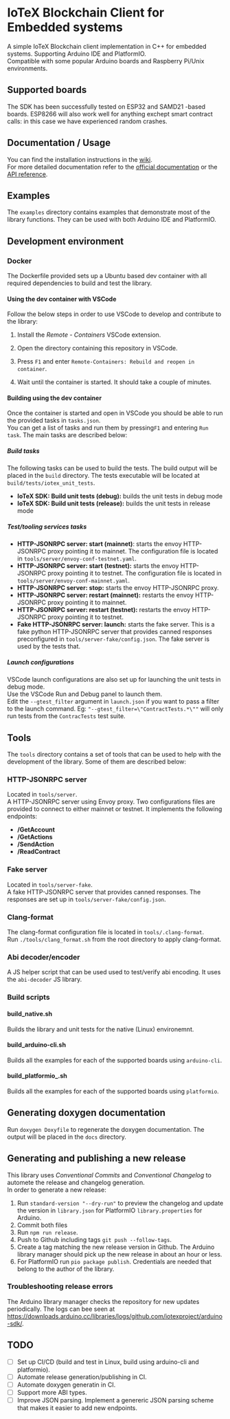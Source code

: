 # IoTeX Blockchain Client for Embedded systems
A simple IoTeX Blockchain client implementation in C++ for embedded systems. Supporting Arduino IDE and PlatformIO.   
Compatible with some popular Arduino boards and Raspberry Pi/Unix environments.  

## Supported boards
The SDK has been successfully tested on ESP32 and SAMD21 -based boards. ESP8266 will also work well for anything exchept smart contract calls: in this case we have experienced random crashes.

## Documentation / Usage

You can find the installation instructions in the [wiki](https://github.com/iotexproject/arduino-sdk/wiki/Home).  
For more detailed documentation refer to the [official documentation](https://docs.iotex.io/verifiable-data/arduino-and-more) or the [API reference](https://iotexproject.github.io/arduino-sdk).  

## Examples

The `examples` directory contains examples that demonstrate most of the library functions.
They can be used with both Arduino IDE and PlatformIO.  

## Development environment

### Docker

The Dockerfile provided sets up a Ubuntu based dev container with all required dependencies to build and test the library.  

#### Using the dev container with VSCode

Follow the below steps in order to use VSCode to develop and contribute to the library:  

1. Install the *Remote - Containers* VSCode extension.

2. Open the directory containing this repository in VSCode.

3. Press `F1` and enter `Remote-Containers: Rebuild and reopen in container`.  

4. Wait until the container is started. It should take a couple of minutes.  

#### Building using the dev container

Once the container is started and open in VSCode you should be able to run the provided tasks in `tasks.json`.  
You can get a list of tasks and run them by pressing`F1` and entering `Run task`. The main tasks are described below:  

##### Build tasks  

The following tasks can be used to build the tests. The build output will be placed in the `build` directory. The tests executable will be located at `build/tests/iotex_unit_tests`.  

- **IoTeX SDK: Build unit tests (debug):** builds the unit tests in debug mode
- **IoTeX SDK: Build unit tests (release):** builds the unit tests in release mode  

##### Test/tooling services tasks  

- **HTTP-JSONRPC server: start (mainnet)**: starts the envoy HTTP-JSONRPC proxy pointing it to mainnet. The configuration file is located in `tools/server/envoy-conf-testnet.yaml`.  
- **HTTP-JSONRPC server: start (testnet):** starts the envoy HTTP-JSONRPC proxy pointing it to testnet. The configuration file is located in `tools/server/envoy-conf-mainnet.yaml`.  
- **HTTP-JSONRPC server: stop:** starts the envoy HTTP-JSONRPC proxy.  
- **HTTP-JSONRPC server: restart (mainnet):** restarts the envoy HTTP-JSONRPC proxy pointing it to mainnet.  
- **HTTP-JSONRPC server: restart (testnet):** restarts the envoy HTTP-JSONRPC proxy pointing it to testnet.  
- **Fake HTTP-JSONRPC server: launch:** starts the fake server. This is a fake python HTTP-JSONRPC server that provides canned responses preconfigured in `tools/server-fake/config.json`. The fake server is used by the tests that.  

##### Launch configurations  

VSCode launch configurations are also set up for launching the unit tests in debug mode.  
Use the VSCode Run and Debug panel to launch them.  
Edit the `--gtest_filter` argument in `launch.json` if you want to pass a filter to the launch command. Eg: `"--gtest_filter=\"ContractTests.*\""` will only run tests from the `ContracTests` test suite.  

## Tools

The `tools` directory contains a set of tools that can be used to help with the development of the library. Some of them are described below:  

### HTTP-JSONRPC server

Located in `tools/server`.  
A HTTP-JSONRPC server using Envoy proxy. Two configurations files are provided to connect to either mainnet or testnet. It implements the following endpoints:  

- **/GetAccount**
- **/GetActions**
- **/SendAction**
- **/ReadContract**

### Fake server

Located in `tools/server-fake`.  
A fake HTTP-JSONRPC server that provides canned responses. The responses are set up in `tools/server-fake/config.json`.  

### Clang-format

The clang-format configuration file is located in `tools/.clang-format`.  
Run `./tools/clang_format.sh` from the root directory to apply clang-format.  

### Abi decoder/encoder

A JS helper script that can be used used to test/verify abi encoding. It uses the `abi-decoder` JS library.  

### Build scripts

#### build_native.sh

Builds the library and unit tests for the native (Linux) environemnt.  

#### build_arduino-cli.sh

Builds all the examples for each of the supported boards using `arduino-cli`.  

#### build_platformio_.sh

Builds all the examples for each of the supported boards using `platformio`.  

## Generating doxygen documentation  

Run `doxygen Doxyfile` to regenerate the doxygen documentation. The output will be placed in the `docs` directory.

## Generating and publishing a new release  

This library uses *Conventional Commits* and *Conventional Changelog* to automete the release and changelog generation.  
In order to generate a new release:

1. Run `standard-version "--dry-run"` to preview the changelog and update the version in `library.json` for PlatformIO `library.properties` for Arduino.
2. Commit both files
3. Run `npm run release`.  
4. Push to Github including tags `git push --follow-tags`.  
5. Create a tag matching the new release version in Github. The Arduino library manager should pick up the new release in about an hour or less.  
6. For PlatformIO run `pio package publish`. Credentials are needed that belong to the author of the library.  

### Troubleshooting release errors

The Arduino library manager checks the repository for new updates periodically. The logs can bee seen at <https://downloads.arduino.cc/libraries/logs/github.com/iotexproject/arduino-sdk/>.

## TODO

- [ ] Set up CI/CD (build and test in Linux, build using arduino-cli and platformio).   
- [ ] Automate release generation/publishing in CI.  
- [ ] Automate doxygen generatin in CI.  
- [ ] Support more ABI types.  
- [ ] Improve JSON parsing. Implement a genereric JSON parsing scheme that makes it easier to add new endpoints.  
